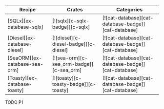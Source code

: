| Recipe | Crates | Categories |
|--------|--------|------------|
| [SQLx][ex-database-sqlx] | [![sqlx][c-sqlx-badge]][c-sqlx] | [![cat-database][cat-database-badge]][cat-database] |
| [Diesel][ex-database-diesel] | [![diesel][c-diesel-badge]][c-diesel] | [![cat-database][cat-database-badge]][cat-database] |
| [SeaORM][ex-database-sea-orm] | [![sea-orm][c-sea_orm-badge]][c-sea_orm] | [![cat-database][cat-database-badge]][cat-database] |
| [Toasty][ex-database-toasty] | [![toasty][c-toasty-badge]][c-toasty] | [![cat-database][cat-database-badge]][cat-database] |

<div class="hidden">
TODO P1
</div>

